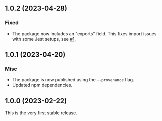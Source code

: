 ## 1.0.2 (2023-04-28)

### Fixed

- The package now includes an "exports" field. This fixes import issues with some Jest setups, see [#1](https://github.com/MBuchalik/search-expression-parser/issues/1).

## 1.0.1 (2023-04-20)

### Misc

- The package is now published using the `--provenance` flag.
- Updated npm dependencies.

## 1.0.0 (2023-02-22)

This is the very first stable release.
